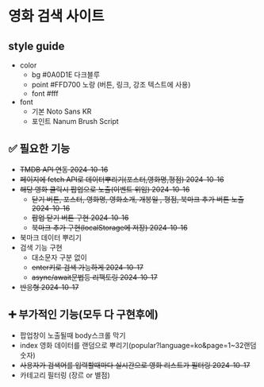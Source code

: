# 영화 검색 사이트
## style guide
- color
  - bg #0A0D1E 다크블루
  - point #FFD700 노랑 (버튼, 링크, 강조 텍스트에 사용)
  - font #fff
- font
  - 기본 Noto Sans KR
  - 포인트 Nanum Brush Script

## ✅ 필요한 기능
- ~~TMDB API 연동 2024-10-16~~
- ~~페이지에 fetch API로 데이터뿌리기(포스터,영화명,평점) 2024-10-16~~
- ~~해당 영화 클릭시 팝업으로 노출(이벤트 위임) 2024-10-16~~
  - ~~닫기 버튼, 포스터, 영화명, 영화소개, 개봉일 , 평점, 북마크 추가 버튼 노출 2024-10-16~~
  - ~~팝업 닫기 버튼 구현 2024-10-16~~
  - ~~북마크 추가 구현(localStorage에 저장) 2024-10-16~~
- 북마크 데이터 뿌리기
- 검색 기능 구현
  - 대소문자 구분 없이
  - ~~enter키로 검색 가능하게 2024-10-17~~
  - ~~async/await문법등 리팩토링 2024-10-17~~
- ~~반응형 2024-10-17~~


## ➕ 부가적인 기능(모두 다 구현후에)
- 팝업창이 노출될때 body스크롤 막기
- index 영화 데이터를 랜덤으로 뿌리기(popular?language=ko&page=1~32랜덤숫자)
- ~~사용자가 검색어를 입력할때마다 실시간으로 영화 리스트가 필터링 2024-10-17~~
- 카테고리 필터링 (장르 or 별점)
